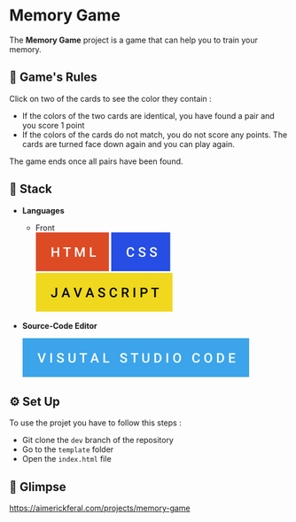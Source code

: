 # Memory Game

The **Memory Game** project is a game that can help you to train your memory.

## 📜 Game's Rules

Click on two of the cards to see the color they contain :

- If the colors of the two cards are identical, you have found a pair and you score 1 point
- If the colors of the cards do not match, you do not score any points. The cards are turned face down again and you can play again.

The game ends once all pairs have been found.

## 🧰 **Stack**

- **Languages**

  - Front  
    ![](setup/images/html.svg) ![](setup/images/css.svg) ![](setup/images/javascript.svg)

- **Source-Code Editor**

  ![](setup/images/visual-studio-code.svg)

## ⚙️ Set Up

To use the projet you have to follow this steps :

- Git clone the `dev` branch of the repository
- Go to the `template` folder
- Open the `index.html` file

## 👀 Glimpse

https://aimerickferal.com/projects/memory-game
